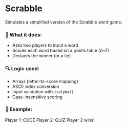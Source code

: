 # Scrabble

Simulates a simplified version of the Scrabble word game.

### 🧠 What it does:
- Asks two players to input a word
- Scores each word based on a points table (A–Z)
- Declares the winner (or a tie)

### 🔍 Logic used:
- Arrays (letter-to-score mapping)
- ASCII index conversion
- Input validation with `isalpha()`
- Case-insensitive scoring

### 🧪 Example:

Player 1: CODE
Player 2: QUIZ
Player 2 wins!
